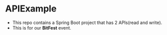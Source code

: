 # APIExample
- This repo contains a Spring Boot project that has 2 APIs(read and write).
- This is for our **BitFest** event.
